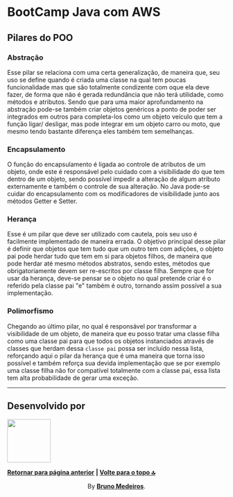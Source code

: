 # BootCamp Java com AWS

<!-- Nesse bootcamp foi apresentado a introdução ao **Docker** e como é o seu funcionamento, a sintaxe básica do **Java** e como utilizar sendo utilizada uma pilha de exercícios para fixar a matéria ensinada. -->

## Pilares do POO

### Abstração

Esse pilar se relaciona com uma certa generalização, de maneira que, seu uso se define quando é criada uma classe na qual tem poucas funcionalidade mas que são totalmente condizente com oque ela deve fazer, de forma que não é gerada redundância que não terá utilidade, como métodos e atributos. Sendo que para uma maior aprofundamento na abstração pode-se também criar objetos genéricos a ponto de poder ser integrados em outros para completa-los como um objeto veículo que tem a função ligar/ desligar, mas pode integrar em um objeto carro ou moto, que mesmo tendo bastante diferença eles também tem semelhanças.

### Encapsulamento

O função do encapsulamento é ligada ao controle de atributos de um objeto, onde este é responsável pelo cuidado com a visibilidade do que tem dentro de um objeto, sendo possível impedir a alteração de algum atributo externamente e também o controle de sua alteração. No Java pode-se cuidar do encapsulamento com os modificadores de visibilidade junto aos métodos Getter e Setter.

### Herança

Esse é um pilar que deve ser utilizado com cautela, pois seu uso é facilmente implementado de maneira errada. O objetivo principal desse pilar é definir que objetos que tem tudo que um outro tem com adições, o objeto pai pode herdar tudo que tem em si para objetos filhos, de maneira que pode herdar até mesmo métodos abstratos, sendo estes, métodos que obrigatoriamente devem ser re-escritos por classe filha. Sempre que for usar da herança, deve-se pensar se o objeto no qual pretende criar é o referido pela classe pai "e" também é outro, tornando assim possível a sua implementação.

### Polimorfismo

Chegando ao último pilar, no qual é responsável por transformar a visibilidade de um objeto, de maneira que eu posso tratar uma classe filha como uma classe pai para que todos os objetos instanciados através de classes que herdam dessa `classe pai` possa ser incluído nessa lista, reforçando aqui o pilar da herança que é uma maneira que torna isso possível e também reforça sua devida implementação que se por exemplo uma classe filha não for compatível totalmente com a classe pai, essa lista tem alta probabilidade de gerar uma exceção.

---

## Desenvolvido por

[<img width="100px" src="https://avatars.githubusercontent.com/u/100999610" />](https://github.com/BrunoMedeiros14 'Perfil no GitHub (BrunoMedeiros)')

**[Retornar para página anterior](../README.md)**
<strong> | <a href="#top">Volte para o topo 🔝</a> </strong>

<p align="center">By <strong><a href="https://github.com/BrunoMedeiros14">Bruno Medeiros</a></strong>.</p>
